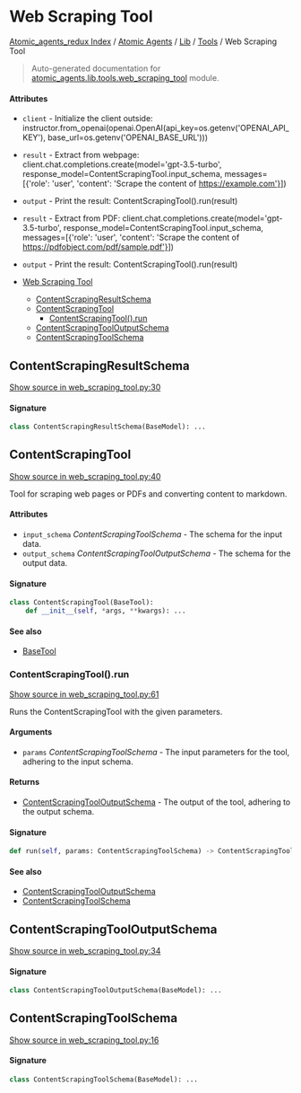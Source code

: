 # Web Scraping Tool

[Atomic_agents_redux Index](../../../README.md#atomic_agents_redux-index) / [Atomic Agents](../../index.md#atomic-agents) / [Lib](../index.md#lib) / [Tools](./index.md#tools) / Web Scraping Tool

> Auto-generated documentation for [atomic_agents.lib.tools.web_scraping_tool](../../../../atomic_agents/lib/tools/web_scraping_tool.py) module.

#### Attributes

- `client` - Initialize the client outside: instructor.from_openai(openai.OpenAI(api_key=os.getenv('OPENAI_API_KEY'), base_url=os.getenv('OPENAI_BASE_URL')))

- `result` - Extract from webpage: client.chat.completions.create(model='gpt-3.5-turbo', response_model=ContentScrapingTool.input_schema, messages=[{'role': 'user', 'content': 'Scrape the content of https://example.com'}])

- `output` - Print the result: ContentScrapingTool().run(result)

- `result` - Extract from PDF: client.chat.completions.create(model='gpt-3.5-turbo', response_model=ContentScrapingTool.input_schema, messages=[{'role': 'user', 'content': 'Scrape the content of https://pdfobject.com/pdf/sample.pdf'}])

- `output` - Print the result: ContentScrapingTool().run(result)


- [Web Scraping Tool](#web-scraping-tool)
  - [ContentScrapingResultSchema](#contentscrapingresultschema)
  - [ContentScrapingTool](#contentscrapingtool)
    - [ContentScrapingTool().run](#contentscrapingtool()run)
  - [ContentScrapingToolOutputSchema](#contentscrapingtooloutputschema)
  - [ContentScrapingToolSchema](#contentscrapingtoolschema)

## ContentScrapingResultSchema

[Show source in web_scraping_tool.py:30](../../../../atomic_agents/lib/tools/web_scraping_tool.py#L30)

#### Signature

```python
class ContentScrapingResultSchema(BaseModel): ...
```



## ContentScrapingTool

[Show source in web_scraping_tool.py:40](../../../../atomic_agents/lib/tools/web_scraping_tool.py#L40)

Tool for scraping web pages or PDFs and converting content to markdown.

#### Attributes

- `input_schema` *ContentScrapingToolSchema* - The schema for the input data.
- `output_schema` *ContentScrapingToolOutputSchema* - The schema for the output data.

#### Signature

```python
class ContentScrapingTool(BaseTool):
    def __init__(self, *args, **kwargs): ...
```

#### See also

- [BaseTool](./base.md#basetool)

### ContentScrapingTool().run

[Show source in web_scraping_tool.py:61](../../../../atomic_agents/lib/tools/web_scraping_tool.py#L61)

Runs the ContentScrapingTool with the given parameters.

#### Arguments

- `params` *ContentScrapingToolSchema* - The input parameters for the tool, adhering to the input schema.

#### Returns

- [ContentScrapingToolOutputSchema](#contentscrapingtooloutputschema) - The output of the tool, adhering to the output schema.

#### Signature

```python
def run(self, params: ContentScrapingToolSchema) -> ContentScrapingToolOutputSchema: ...
```

#### See also

- [ContentScrapingToolOutputSchema](#contentscrapingtooloutputschema)
- [ContentScrapingToolSchema](#contentscrapingtoolschema)



## ContentScrapingToolOutputSchema

[Show source in web_scraping_tool.py:34](../../../../atomic_agents/lib/tools/web_scraping_tool.py#L34)

#### Signature

```python
class ContentScrapingToolOutputSchema(BaseModel): ...
```



## ContentScrapingToolSchema

[Show source in web_scraping_tool.py:16](../../../../atomic_agents/lib/tools/web_scraping_tool.py#L16)

#### Signature

```python
class ContentScrapingToolSchema(BaseModel): ...
```
